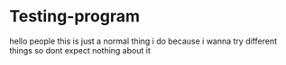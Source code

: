 # Testing-program
hello people this is just a normal thing i do because i wanna try different things so dont expect nothing about it
